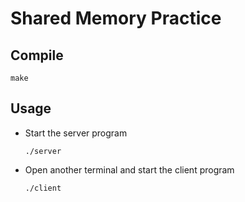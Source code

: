 # Shared Memory Practice

## Compile
```
make
```

## Usage
* Start the server program
    ```
    ./server
    ```
* Open another terminal and start the client program
    ```
    ./client
    ```
